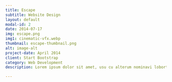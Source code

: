 ```yaml
---
title: Escape
subtitle: Website Design
layout: default
modal-id: 2
date: 2014-07-17
img: escape.png
img1: cinematic-vfx.webp
thumbnail: escape-thumbnail.png
alt: image-alt
project-date: April 2014
client: Start Bootstrap
category: Web Development
description: Lorem ipsum dolor sit amet, usu cu alterum nominavi lobortis. At duo novum diceret. Tantas apeirian vix et, usu sanctus postulant inciderint ut, populo diceret necessitatibus in vim. Cu eum dicam feugiat noluisse.

---
```

